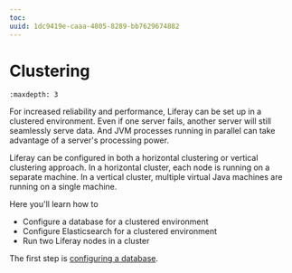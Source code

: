 ```yaml
---
toc:
uuid: 1dc9419e-caaa-4805-8289-bb7629674882
---
```

# Clustering

```{toctree}
:maxdepth: 3

```

For increased reliability and performance, Liferay can be set up in a clustered environment. Even if one server fails, another server will still seamlessly serve data. And JVM processes running in parallel can take advantage of a server's processing power.

Liferay can be configured in both a horizontal clustering or vertical clustering approach. In a horizontal cluster, each node is running on a separate machine. In a vertical cluster, multiple virtual Java machines are running on a single machine.

Here you'll learn how to

* Configure a database for a clustered environment
* Configure Elasticsearch for a clustered environment
* Run two Liferay nodes in a cluster

The first step is [configuring a database](./clustering/configuring-the-database.md).
